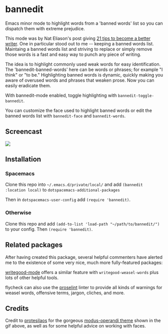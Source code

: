 # bannedit
Emacs minor mode to highlight words from a 'banned words' list so you can dispatch them with extreme prejudice.

This mode was by Nat Eliason's post giving [21 tips to become a better writer](https://www.nateliason.com/blog/better-writer). One in particular stood out to me -- keeping a banned words list. Maintaing a banned words list and striving to replace or simply remove those words is a fast and easy way to punch any piece of writing.

The idea is to highlight commonly used weak words for easy identification. The 'bannedit-banned-words' here can be words or phrases; for example "I think" or "to be." Highlighting banned words is dynamic, quickly making you aware of overused words and phrases that weaken prose. Now you can easily eradicate them.

With bannedit-mode enabled, toggle highlighting with `bannedit-toggle-bannedit`.

You can customize the face used to highlight banned words or edit the banned words list with `bannedit-face` and `bannedit-words`.

## Screencast

![](screencast.gif)

## Installation

### Spacemacs
Clone this repo into `~/.emacs.d/private/local/` and add `(bannedit :location local)` to `dotspacemacs-additional-packages`

Then in `dotspacemacs-user-config` add `(require 'bannedit)`.

### Otherwise
Clone this repo and add `(add-to-list 'load-path "~/path/to/bannedit/")` to your config. Then `(require 'bannedit)`.

## Related packages
After having created this package, several helpful commenters have alerted me to the existence of some very nice, much more fully-featured packages:

[writegood-mode](https://github.com/bnbeckwith/writegood-mode) offers a similar feature with `writegood-weasel-words` plus lots of other helpful tools.

flycheck can also use the [proselint](https://github.com/amperser/proselint) linter to provide all kinds of warnings for weasel words, offensive terms, jargon, cliches, and more.

## Credits
Credit to [protesilaos](https://github.com/protesilaos) for the gorgeous [modus-operandi theme](https://gitlab.com/protesilaos/modus-themes) shown in the gif above, as well as for some helpful advice on working with faces.
